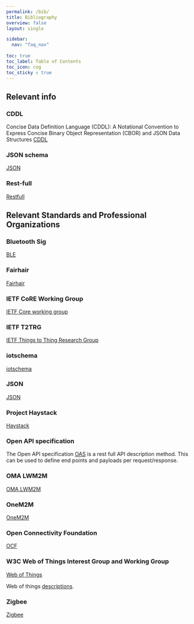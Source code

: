 ```yaml
---
permalink: /bib/
title: Bibliography
overview: false
layout: single

sidebar:
  nav: "faq_nav"
  
toc: true
toc_label: Table of Contents
toc_icon: cog
toc_sticky : true
---
```


## Relevant info

### CDDL

Concise Data Definition Language (CDDL): A Notational Convention
to Express Concise Binary Object Representation (CBOR) and JSON Data Structures
[CDDL](https://tools.ietf.org/html/rfc8610)

### JSON schema

[JSON](https://json-schema.org/understanding-json-schema/index.html)

### Rest-full

[Restfull](https://en.wikipedia.org/wiki/Representational_state_transfer)

## Relevant Standards and Professional Organizations

### Bluetooth Sig

[BLE](https://www.bluetooth.com/)

### Fairhair

[Fairhair](https://openconnectivity.org/developer/specifications/fairhair/)

### IETF CoRE Working Group

[IETF Core working group](https://datatracker.ietf.org/wg/core/about/)

### IETF T2TRG

[IETF Things to Thing Research Group](https://datatracker.ietf.org/rg/t2trg/about/)

### iotschema

[iotschema](https://github.com/iot-schema-collab)

### JSON

[JSON](https://www.json.org/json-en.html)

### Project Haystack

[Haystack](https://project-haystack.org/)

### Open API specification

The Open API specification [OAS][] is a rest full API description method.
This can be used to define end points and payloads per request/response.

### OMA LWM2M

[OMA LWM2M](http://openmobilealliance.org/iot/lightweight-m2m-lwm2m)

### OneM2M

[OneM2M](http://www.onem2m.org/)

### Open Connectivity Foundation

[OCF](http://openconnectivity.org/)

### W3C Web of Things Interest Group and Working Group

[Web of Things](https://www.w3.org/WoT/)

Web of things [descriptions](https://www.w3.org/TR/wot-thing-description/).

### Zigbee

[Zigbee](https://zigbeealliance.org/)

<!--  LocalWords:  affordances namespace schemas SDF SDOs ZigBee SDO
 -->
<!--  LocalWords:  OpenAPI LwM OCF github namespaces WoT TDs LD
 -->

[OAS]: https://github.com/OAI/OpenAPI-Specification/blob/master/versions/2.0.md
[WISHI]: https://github.com/t2trg/wishi
